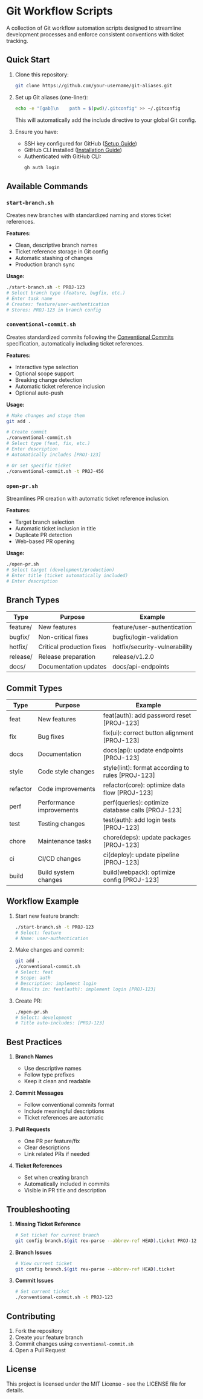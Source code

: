 # Git Workflow Scripts

A collection of Git workflow automation scripts designed to streamline development processes and enforce consistent conventions with ticket tracking.

## Quick Start

1. Clone this repository:
   ```bash
   git clone https://github.com/your-username/git-aliases.git
   ```

2. Set up Git aliases (one-liner):
   ```bash
   echo -e "[gab]\n    path = $(pwd)/.gitconfig" >> ~/.gitconfig
   ```
   This will automatically add the include directive to your global Git config.

3. Ensure you have:
   - SSH key configured for GitHub ([Setup Guide](https://docs.github.com/en/authentication/connecting-to-github-with-ssh/generating-a-new-ssh-key-and-adding-it-to-the-ssh-agent))
   - GitHub CLI installed ([Installation Guide](https://cli.github.com/))
   - Authenticated with GitHub CLI:
     ```bash
     gh auth login
     ```

## Available Commands

### `start-branch.sh`

Creates new branches with standardized naming and stores ticket references.

**Features:**
- Clean, descriptive branch names
- Ticket reference storage in Git config
- Automatic stashing of changes
- Production branch sync

**Usage:**
```bash
./start-branch.sh -t PROJ-123
# Select branch type (feature, bugfix, etc.)
# Enter task name
# Creates: feature/user-authentication
# Stores: PROJ-123 in branch config
```

### `conventional-commit.sh`

Creates standardized commits following the [Conventional Commits](https://www.conventionalcommits.org/) specification, automatically including ticket references.

**Features:**
- Interactive type selection
- Optional scope support
- Breaking change detection
- Automatic ticket reference inclusion
- Optional auto-push

**Usage:**
```bash
# Make changes and stage them
git add .

# Create commit
./conventional-commit.sh
# Select type (feat, fix, etc.)
# Enter description
# Automatically includes [PROJ-123]

# Or set specific ticket
./conventional-commit.sh -t PROJ-456
```

### `open-pr.sh`

Streamlines PR creation with automatic ticket reference inclusion.

**Features:**
- Target branch selection
- Automatic ticket inclusion in title
- Duplicate PR detection
- Web-based PR opening

**Usage:**
```bash
./open-pr.sh
# Select target (development/production)
# Enter title (ticket automatically included)
# Enter description
```

## Branch Types

| Type | Purpose | Example |
|------|---------|---------|
| feature/ | New features | feature/user-authentication |
| bugfix/ | Non-critical fixes | bugfix/login-validation |
| hotfix/ | Critical production fixes | hotfix/security-vulnerability |
| release/ | Release preparation | release/v1.2.0 |
| docs/ | Documentation updates | docs/api-endpoints |

## Commit Types

| Type | Purpose | Example |
|------|---------|---------|
| feat | New features | feat(auth): add password reset [PROJ-123] |
| fix | Bug fixes | fix(ui): correct button alignment [PROJ-123] |
| docs | Documentation | docs(api): update endpoints [PROJ-123] |
| style | Code style changes | style(lint): format according to rules [PROJ-123] |
| refactor | Code improvements | refactor(core): optimize data flow [PROJ-123] |
| perf | Performance improvements | perf(queries): optimize database calls [PROJ-123] |
| test | Testing changes | test(auth): add login tests [PROJ-123] |
| chore | Maintenance tasks | chore(deps): update packages [PROJ-123] |
| ci | CI/CD changes | ci(deploy): update pipeline [PROJ-123] |
| build | Build system changes | build(webpack): optimize config [PROJ-123] |

## Workflow Example

1. Start new feature branch:
   ```bash
   ./start-branch.sh -t PROJ-123
   # Select: feature
   # Name: user-authentication
   ```

2. Make changes and commit:
   ```bash
   git add .
   ./conventional-commit.sh
   # Select: feat
   # Scope: auth
   # Description: implement login
   # Results in: feat(auth): implement login [PROJ-123]
   ```

3. Create PR:
   ```bash
   ./open-pr.sh
   # Select: development
   # Title auto-includes: [PROJ-123]
   ```

## Best Practices

1. **Branch Names**
   - Use descriptive names
   - Follow type prefixes
   - Keep it clean and readable

2. **Commit Messages**
   - Follow conventional commits format
   - Include meaningful descriptions
   - Ticket references are automatic

3. **Pull Requests**
   - One PR per feature/fix
   - Clear descriptions
   - Link related PRs if needed

4. **Ticket References**
   - Set when creating branch
   - Automatically included in commits
   - Visible in PR title and description

## Troubleshooting

1. **Missing Ticket Reference**
   ```bash
   # Set ticket for current branch
   git config branch.$(git rev-parse --abbrev-ref HEAD).ticket PROJ-123
   ```

2. **Branch Issues**
   ```bash
   # View current ticket
   git config branch.$(git rev-parse --abbrev-ref HEAD).ticket
   ```

3. **Commit Issues**
   ```bash
   # Set current ticket
   ./conventional-commit.sh -t PROJ-123
   ```

## Contributing

1. Fork the repository
2. Create your feature branch
3. Commit changes using `conventional-commit.sh`
4. Open a Pull Request

## License

This project is licensed under the MIT License - see the LICENSE file for details.
